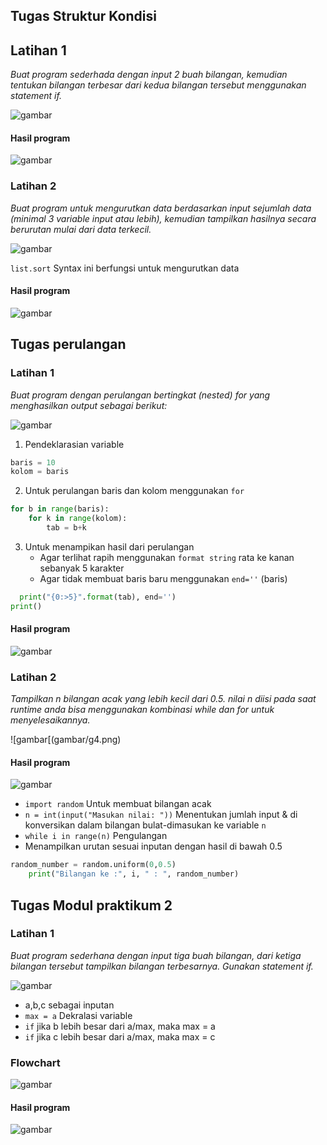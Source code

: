 ## Tugas Struktur Kondisi
## Latihan 1
*Buat program sederhada dengan input 2 buah bilangan, kemudian
tentukan bilangan terbesar dari kedua bilangan tersebut
menggunakan statement if.*

![gambar](gambar/g1.png)

#### Hasil program
![gambar](gambar/ss1.png)

### Latihan 2

*Buat program untuk mengurutkan data berdasarkan input sejumlah
 data (minimal 3 variable input atau lebih), kemudian tampilkan
 hasilnya secara berurutan mulai dari data terkecil.*

 ![gambar](gambar/g2.png)

 `list.sort` Syntax ini berfungsi untuk mengurutkan data

 #### Hasil program
 ![gambar](gambar/ss2.png)


 ## Tugas perulangan
### Latihan 1

*Buat program dengan perulangan bertingkat (nested) for yang 
menghasilkan output sebagai berikut:*

![gambar](gambar/g3.png)

1. Pendeklarasian variable
```python
baris = 10
kolom = baris
```
2. Untuk perulangan baris dan kolom menggunakan `for`
```python
for b in range(baris):
    for k in range(kolom):
        tab = b+k
``` 
3. Untuk menampikan hasil dari perulangan
     * Agar terlihat rapih menggunakan `format string` rata ke kanan sebanyak 5 karakter
     * Agar tidak membuat baris baru menggunakan `end=''` (baris)
```python
  print("{0:>5}".format(tab), end='')
print()    
```
#### Hasil program
![gambar](gambar/ss3.png)

### Latihan 2

*Tampilkan n bilangan acak yang lebih kecil dari 0.5.* 
*nilai n diisi pada saat runtime*
*anda bisa menggunakan kombinasi while dan for untuk
 menyelesaikannya.*

 ![gambar[(gambar/g4.png)

 #### Hasil program
 ![gambar](gambar/ss4.png)

- `import random` Untuk membuat bilangan acak
- `n = int(input("Masukan nilai: "))` Menentukan jumlah input & di konversikan dalam bilangan bulat-dimasukan ke variable `n`
- `while i in range(n)` Pengulangan
- Menampilkan urutan sesuai inputan dengan hasil di bawah 0.5
```python
random_number = random.uniform(0,0.5)
    print("Bilangan ke :", i, " : ", random_number)
```

## Tugas Modul praktikum 2
### Latihan 1

*Buat program sederhana dengan input tiga buah bilangan, dari ketiga bilangan
 tersebut tampilkan bilangan terbesarnya. Gunakan statement if.*

 ![gambar](gambar/g5.png)

 - a,b,c sebagai inputan 
- `max = a` Dekralasi variable
- `if` jika b lebih besar dari a/max, maka max = a
- `if` jika c lebih besar dari a/max, maka max = c

### Flowchart
![gambar](gambar/flowchart.png)

#### Hasil program
![gambar](gambar/ss5.png)

